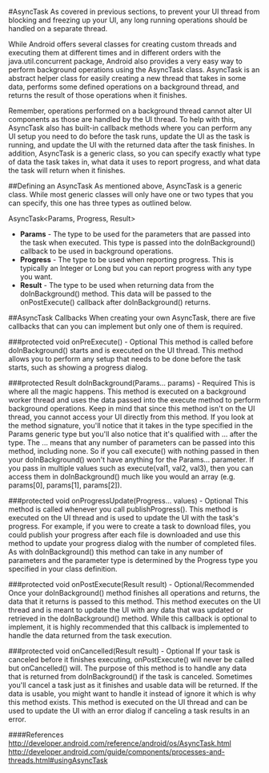 #AsyncTask
As covered in previous sections, to prevent your UI thread from blocking and freezing up your UI, any long running operations should be handled on a separate thread. 

While Android offers several classes for creating custom threads and executing them at different times and in different orders with the java.util.concurrent package, Android also provides a very easy way to perform background operations using the AsyncTask class. AsyncTask is an abstract helper class for easily creating a new thread that takes in some data, performs some defined operations on a background thread, and returns the result of those operations when it finishes.

Remember, operations  performed on a background thread cannot alter UI components as those are handled by the UI thread. To help with this, AsyncTask also has built-in callback methods where you can perform any UI setup you need to do before the task runs, update the UI as the task is running, and update the UI with the returned data after the task finishes. In addition, AsyncTask is a generic class, so you can specify exactly what type of data the task takes in, what data it uses to report progress, and what data the task will return when it finishes.

##Defining an AsyncTask
As mentioned above, AsyncTask is a generic class. While most generic classes will only have one or two types that you can specify, this one has three types as outlined below.

AsyncTask&lt;Params, Progress, Result&gt;
* **Params** - The type to be used for the parameters that are passed into the task when executed. This type is passed into the doInBackground() callback to be used in background operations.
* **Progress** - The type to be used when reporting progress. This is typically an Integer or Long but you can report progress with any type you want.
* **Result** - The type to be used when returning data from the doInBackground() method. This data will be passed to the onPostExecute() callback after doInBackground() returns.

##AsyncTask Callbacks
When creating your own AsyncTask, there are five callbacks that can you can implement but only one of them is required.

###protected void onPreExecute() - Optional
This method is called before doInBackground() starts and is executed on the UI thread. This method allows you to perform any setup that needs to be done before the task starts, such as showing a progress dialog.

###protected Result doInBackground(Params... params) - Required
This is where all the magic happens. This method is executed on a background worker thread and uses the data passed into the execute method to perform background operations. Keep in mind that since this method isn't on the UI thread, you cannot access your UI directly from this method. If you look at the method signature, you'll notice that it takes in the type specified in the Params generic type but you'll also notice that it's qualified with ... after the type. The ... means that any number of parameters can be passed into this method, including none. So if you call execute() with nothing passed in then your doInBackground() won't have anything for the Params... parameter. If you pass in multiple values such as execute(val1, val2, val3), then you can access them in doInBackground() much like you would an array (e.g. params[0], params[1], params[2]).

###protected void onProgressUpdate(Progress... values) - Optional
This method is called whenever you call publishProgress(). This method is executed on the UI thread and is used to update the UI with the task's progress. For example, if you were to create a task to download files, you could publish your progress after each file is downloaded and use this method to update your progress dialog with the number of completed files. As with doInBackground() this method can take in any number of parameters and the parameter type is determined by the Progress type you specified in your class definition.

###protected void onPostExecute(Result result) - Optional/Recommended
Once your doInBackground() method finishes all operations and returns, the data that it returns is passed to this method. This method executes on the UI thread and is meant to update the UI with any data that was updated or retrieved in the doInBackground() method. While this callback is optional to implement, it is highly recommended that this callback is implemented to handle the data returned from the task execution.

###protected void onCancelled(Result result) - Optional
If your task is canceled before it finishes executing, onPostExecute() will never be called but onCancelled() will. The purpose of this method is to handle any data that is returned from doInBackground() if the task is canceled. Sometimes you'll cancel a task just as it finishes and usable data will be returned. If the data is usable, you might want to handle it instead of ignore it which is why this method exists. This method is executed on the UI thread and can be used to update the UI with an error dialog if canceling a task results in an error.

####References
http://developer.android.com/reference/android/os/AsyncTask.html
http://developer.android.com/guide/components/processes-and-threads.html#usingAsyncTask